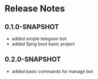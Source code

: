 # Release Notes

## 0.1.0-SNAPSHOT

*   added simple telegram bot
*   added Sprig boot basic project

## 0.2.0-SNAPSHOT

* added basic commands for manage bot